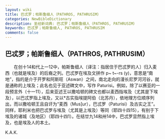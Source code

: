 ```yaml
---
layout: wiki
title: 巴忒罗；帕斯鲁细人（PATHROS, PATHRUSIM）
categories: NewBibleDictionary
description: 圣经新词典: 巴忒罗；帕斯鲁细人（PATHROS, PATHRUSIM）
keywords: 巴忒罗；帕斯鲁细人, PATHROS, PATHRUSIM
comments: false
---
```


## 巴忒罗；帕斯鲁细人（PATHROS, PATHRUSIM）

　　在创十14和代上一12中，帕斯鲁细人〔译注：指居住于巴忒罗的人〕归入麦西（也就是埃及）的后裔之列。巴忒罗在埃及文拼作 p~ t~-rs (y)，意思是“南地”，指的是介于开罗和阿斯旺（Aswan）之间，南北走向的漫长尼罗河河谷，就是通称的上埃及；此名也见于亚述碑文中，写作 Paturisi。例如，除了以赛亚的一段预言外（十一11），后来亚述王以撒哈顿的碑文也都以麦西指埃及（尤其是下埃及），以巴忒罗指上埃及，又以*古实指埃提阿伯（北苏丹），依地理方位顺序列出，而以撒哈顿王且自讦为“麦西（Mus]ur），巴忒罗（Paturisi）及古实之王”。同样，耶利米也把巴忒罗与埃及（尤其是上埃及）等同（耶四十四15），有别于下埃及的诸城（及地区）（耶四十四1）。在结廿九14和卅14中，巴忒罗显然指上埃及，也是埃及人的本土。

K.A.K.








